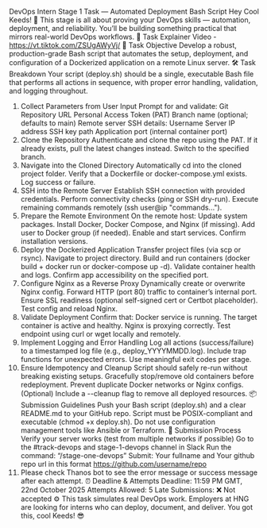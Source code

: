 DevOps Intern Stage 1 Task — Automated Deployment Bash Script
Hey Cool Keeds! :wave:
 This stage is all about proving your DevOps skills — automation, deployment, and reliability. You’ll be building something practical that mirrors real-world DevOps workflows. :muscle:
Task Explainer Video - https://vt.tiktok.com/ZSUgAWyVj/
:dart: Task Objective
Develop a robust, production-grade Bash script that automates the setup, deployment, and configuration of a Dockerized application on a remote Linux server.
:hammer_and_wrench: Task Breakdown
Your script (deploy.sh) should be a single, executable Bash file that performs all actions in sequence, with proper error handling, validation, and logging throughout.
1. Collect Parameters from User Input
Prompt for and validate:
Git Repository URL
Personal Access Token (PAT)
Branch name (optional; defaults to main)
Remote server SSH details:
Username
Server IP address
SSH key path
Application port (internal container port)
2. Clone the Repository
Authenticate and clone the repo using the PAT.
If it already exists, pull the latest changes instead.
Switch to the specified branch.
3. Navigate into the Cloned Directory
Automatically cd into the cloned project folder.
Verify that a Dockerfile or docker-compose.yml exists.
Log success or failure.
4. SSH into the Remote Server
Establish SSH connection with provided credentials.
Perform connectivity checks (ping or SSH dry-run).
Execute remaining commands remotely (ssh user@ip "commands...").
5. Prepare the Remote Environment
On the remote host:
Update system packages.
Install Docker, Docker Compose, and Nginx (if missing).
Add user to Docker group (if needed).
Enable and start services.
Confirm installation versions.
6. Deploy the Dockerized Application
Transfer project files (via scp or rsync).
Navigate to project directory.
Build and run containers (docker build + docker run or docker-compose up -d).
Validate container health and logs.
Confirm app accessibility on the specified port.
7. Configure Nginx as a Reverse Proxy
Dynamically create or overwrite Nginx config.
Forward HTTP (port 80) traffic to container’s internal port.
Ensure SSL readiness (optional self-signed cert or Certbot placeholder).
Test config and reload Nginx.
8. Validate Deployment
Confirm that:
Docker service is running.
The target container is active and healthy.
Nginx is proxying correctly.
Test endpoint using curl or wget locally and remotely.
9. Implement Logging and Error Handling
Log all actions (success/failure) to a timestamped log file (e.g., deploy_YYYYMMDD.log).
Include trap functions for unexpected errors.
Use meaningful exit codes per stage.
10. Ensure Idempotency and Cleanup
Script should safely re-run without breaking existing setups.
Gracefully stop/remove old containers before redeployment.
Prevent duplicate Docker networks or Nginx configs.
(Optional) Include a --cleanup flag to remove all deployed resources.
:package: Submission Guidelines
Push your Bash script (deploy.sh) and a clear README.md to your GitHub repo.
Script must be POSIX-compliant and executable (chmod +x deploy.sh).
Do not use configuration management tools like Ansible or Terraform.
:pushpin: Submission Process
Verify your server works (test from multiple networks if possible)
Go to the #track-devops and stage-1-devops channel in Slack
Run the command:  “/stage-one-devops”
Submit:
Your fullname and
Your github repo url  in this format https://github.com/username/repo
 5.  Please check Thanos bot to see the error message or success message after each attempt.
:alarm_clock: Deadline & Attempts
Deadline: 11:59 PM GMT, 22nd October 2025
Attempts Allowed: 5
Late Submissions: :x: Not accepted
:gear: This task simulates real DevOps work. Employers at HNG are looking for interns who can deploy, document, and deliver. You got this, cool Keeds! :sunglasses:
